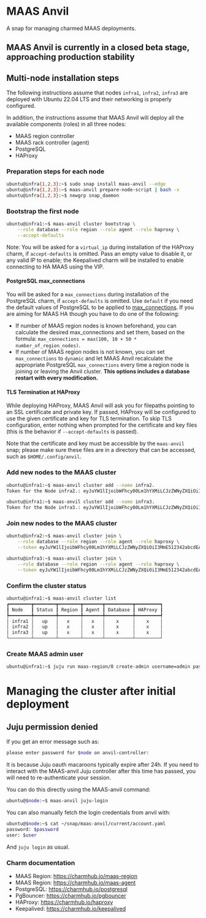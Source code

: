 # MAAS Anvil

A snap for managing charmed MAAS deployments.

## MAAS Anvil is currently in a closed beta stage, approaching production stability

## Multi-node installation steps

The following instructions assume that nodes `infra1`, `infra2`, `infra3` are deployed with Ubuntu 22.04 LTS and their networking is properly configured.

In addition, the instructions assume that MAAS Anvil will deploy all the available components (roles) in all three nodes:

- MAAS region controller
- MAAS rack controller (agent)
- PostgreSQL
- HAProxy

### Preparation steps for each node

```bash
ubuntu@infra{1,2,3}:~$ sudo snap install maas-anvil --edge
ubuntu@infra{1,2,3}:~$ maas-anvil prepare-node-script | bash -x
ubuntu@infra{1,2,3}:~$ newgrp snap_daemon
```

### Bootstrap the first node

```bash
ubuntu@infra1:~$ maas-anvil cluster bootstrap \
    --role database --role region --role agent --role haproxy \
    --accept-defaults
```

Note: You will be asked for a `virtual_ip` during installation of the HAProxy charm, if `accept-defaults` is omitted.
Pass an empty value to disable it, or any valid IP to enable; the Keepalived charm will be installed to enable connecting to HA MAAS using the VIP.

#### PostgreSQL max_connections

You will be asked for a `max_connections` during installation of the PostgreSQL charm, if `accept-defaults` is omitted. Use `default` if you need the default values of PostgreSQL to be applied to [max_connections](https://www.postgresql.org/docs/14/runtime-config-connection.html). If you are aiming for MAAS HA though you have to do one of the following:

- If number of MAAS region nodes is known beforehand, you can calculate the desired max_connections and set them, based on the formula: `max_connections = max(100, 10 + 50 * number_of_region_nodes)`.
- If number of MAAS region nodes is not known, you can set `max_connections` to `dynamic` and let MAAS Anvil recalculate the appropriate PostgreSQL `max_connections` every time a region node is joining or leaving the Anvil cluster. **This options includes a database restart with every modification.**

#### TLS Termination at HAProxy

While deploying HAProxy, MAAS Anvil will ask you for filepaths pointing to an SSL certificate and private key. If passed, HAProxy will be configured to use the given certificate and key for TLS termination. To skip TLS configuration, enter nothing when prompted for the certificate and key files (this is the behavior if `--accept-defaults` is passed).

Note that the certificate and key must be accessible by the `maas-anvil` snap; please make sure these files are in a directory that can be accessed, such as `$HOME/.config/anvil`.

### Add new nodes to the MAAS cluster

```bash
ubuntu@infra1:~$ maas-anvil cluster add --name infra2.
Token for the Node infra2.: eyJuYW1lIjoibWFhcy00Lm1hYXMiLCJzZWNyZXQiOiI3MmE512342abcdEASWWxOWNlYWNkYmJjMWRmMjk4OThkYWFkYzQzMDAzZjk4NmRkZDI2MWRhYWVkZTIxIiwiZmluZ2VycHJpbnQiOiJlODU5ZmY5NjAwMDU4OGFjZmQ5ZDM0NjFhMDk5NmU1YTU3YjhjN2Q2ZjE4M2NjZDRlOTg2NGRkZjQ3NWMwZWM1Iiwiam9pbl9hZGRyZXNzZXMiOlsiMTAuMjAuMC43OjcwMDAiLCIxMC4yMC4wLjg6NzAwMCJdfQ==

ubuntu@infra1:~$ maas-anvil cluster add --name infra3.
Token for the Node infra3.: eyJuYW1lIjoibWFhcy00Lm1hYXMiLCJzZWNyZXQiOiI3MmE512342abcdEASWWxOWNlYWNkYmJjMWRmMjk4OThkYWFkYzQzMDAzZjk4NmRkZDI2MWRhYWVkZTIxIiwiZmluZ2VycHJpbnQiOiJlODU5ZmY5NjAwMDU4OGFjZmQ5ZDM0NjFhMDk5NmU1YTU3YjhjN2Q2ZjE4M2NjZDRlOTg2NGRkZjQ3NWMwZWM1Iiwiam9pbl9hZGRyZXNzZXMiOlsiMTAuMjAuMC43OjcwMDAiLCIxMC4yMC4wLjg6NzAwMCJdfQ==
```

### Join new nodes to the MAAS cluster

```bash
ubuntu@infra2:~$ maas-anvil cluster join \
    --role database --role region --role agent --role haproxy \
    --token eyJuYW1lIjoibWFhcy00Lm1hYXMiLCJzZWNyZXQiOiI3MmE512342abcdEASWWxOWNlYWNkYmJjMWRmMjk4OThkYWFkYzQzMDAzZjk4NmRkZDI2MWRhYWVkZTIxIiwiZmluZ2VycHJpbnQiOiJlODU5ZmY5NjAwMDU4OGFjZmQ5ZDM0NjFhMDk5NmU1YTU3YjhjN2Q2ZjE4M2NjZDRlOTg2NGRkZjQ3NWMwZWM1Iiwiam9pbl9hZGRyZXNzZXMiOlsiMTAuMjAuMC43OjcwMDAiLCIxMC4yMC4wLjg6NzAwMCJdfQ==
```

```bash
ubuntu@infra3:~$ maas-anvil cluster join \
    --role database --role region --role agent --role haproxy \
    --token eyJuYW1lIjoibWFhcy00Lm1hYXMiLCJzZWNyZXQiOiI3MmE512342abcdEASWWxOWNlYWNkYmJjMWRmMjk4OThkYWFkYzQzMDAzZjk4NmRkZDI2MWRhYWVkZTIxIiwiZmluZ2VycHJpbnQiOiJlODU5ZmY5NjAwMDU4OGFjZmQ5ZDM0NjFhMDk5NmU1YTU3YjhjN2Q2ZjE4M2NjZDRlOTg2NGRkZjQ3NWMwZWM1Iiwiam9pbl9hZGRyZXNzZXMiOlsiMTAuMjAuMC43OjcwMDAiLCIxMC4yMC4wLjg6NzAwMCJdfQ==
```

### Confirm the cluster status

```bash
ubuntu@infra1:~$ maas-anvil cluster list
┏━━━━━━━━┳━━━━━━━━┳━━━━━━━━┳━━━━━━━┳━━━━━━━━━━┳━━━━━━━━━┓
┃ Node   ┃ Status ┃ Region ┃ Agent ┃ Database ┃ HAProxy ┃
┡━━━━━━━━╇━━━━━━━━╇━━━━━━━━╇━━━━━━━╇━━━━━━━━━━╇━━━━━━━━━┩
│ infra1 │   up   │   x    │   x   │    x     │    x    │
│ infra2 │   up   │   x    │   x   │    x     │    x    │
│ infra3 │   up   │   x    │   x   │    x     │    x    │
└────────┴────────┴────────┴───────┴──────────┴─────────┘
```

### Create MAAS admin user

```bash
ubuntu@infra1:~$ juju run maas-region/0 create-admin username=admin password=pass email=admin@maas.io ssh-import=lp:maasadmin
```

# Managing the cluster after initial deployment

## Juju permission denied

If you get an error message such as:

```bash
please enter password for $node on anvil-controller:
```

It is because Juju oauth macaroons typically expire after 24h.
If you need to interact with the MAAS-anvil Juju controller after this time has passed, you will need to re-authenticate your session.

You can do this directly using the MAAS-anvil command:

```bash
ubuntu@$node:~$ maas-anvil juju-login
```

You can also manually fetch the login credentials from anvil with:

```bash
ubuntu@$node:~$ cat ~/snap/maas-anvil/current/account.yaml
password: $password
user: $user
```

And `juju login` as usual.

### Charm documentation

- MAAS Region: <https://charmhub.io/maas-region>
- MAAS Region: <https://charmhub.io/maas-agent>
- PostgreSQL: <https://charmhub.io/postgresql>
- PgBouncer: <https://charmhub.io/pgbouncer>
- HAProxy: <https://charmhub.io/haproxy>
- Keepalived: <https://charmhub.io/keepalived>
